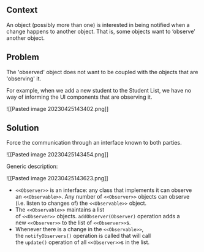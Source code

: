 ## Context

An object (possibly more than one) is interested in being notified when a change happens to another object. That is, some objects want to ‘observe’ another object.

## Problem

The 'observed' object does not want to be coupled with the objects that are 'observing' it.

For example, when we add a new student to the Student List, we have no way of informing the UI components that are observing it.

![[Pasted image 20230425143402.png]]

## Solution

Force the communication through an interface known to both parties.

![[Pasted image 20230425143454.png]]

Generic description:

![[Pasted image 20230425143623.png]]

-   `<<Observer>>` is an interface: any class that implements it can observe an `<<Observable>>`. Any number of `<<Observer>>` objects can observe (i.e. listen to changes of) the `<<Observable>>` object.
-   The `<<Observable>>` maintains a list of `<<Observer>>` objects. `addObserver(Observer)` operation adds a new `<<Observer>>` to the list of `<<Observer>>`s.
-   Whenever there is a change in the `<<Observable>>`, the `notifyObservers()` operation is called that will call the `update()` operation of all `<<Observer>>`s in the list.
